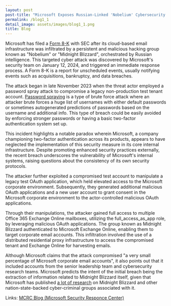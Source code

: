 ```yaml
---
layout: post
post-title: "Microsoft Exposes Russian-Linked 'Nobelium' Cybersecurity Breach: Executives' Emails Compromised"
permalink: /blog1_1
detail_image: assets/images/blog1_1.png
title: Blog
---
```


Microsoft has filed a [Form 8-K](https://www.sec.gov/Archives/edgar/data/789019/000119312524011295/d708866d8k.htm) with SEC after its cloud-based email infrastructure was infiltrated by a persistent and malicious hacking group known as "Nobelium" or "Midnight Blizzard", orchestrated by Russian intelligence. This targeted cyber attack was discovered by Microsoft's security team on January 12, 2024, and triggered an immediate response process. A Form 8-K is a report for unscheduled events, usually notifying events such as acquisitions, bankruptcy, and data breaches. 

The attack began in late November 2023 when the threat actor employed a password spray attack to compromise a legacy non-production test tenant account. [Password spraying](https://owasp.org/www-community/attacks/Password_Spraying_Attack) is a type of brute force attack where an attacker brute forces a huge list of usernames with either default passwords or sometimes autogenerated predictions of passwords based on the username and additional info. This type of breach could be easily avoided by enforcing stronger passwords or having a basic two-factor authentication system set up. 

This incident highlights a notable paradox wherein Microsoft, a company championing two-factor authentication across its products, appears to have neglected the implementation of this security measure in its core internal infrastructure. Despite promoting enhanced security practices externally, the recent breach underscores the vulnerability of Microsoft's internal systems, raising questions about the consistency of its own security protocols.

The attacker further exploited a compromised test account to manipulate a legacy test OAuth application, which held elevated access to the Microsoft corporate environment. Subsequently, they generated additional malicious OAuth applications and a new user account to grant consent in the Microsoft corporate environment to the actor-controlled malicious OAuth applications. 

Through their manipulations, the attacker gained full access to multiple Office 365 Exchange Online mailboxes, utilizing the full_access_as_app role, by leveraging malicious OAuth applications. The group known as Midnight Blizzard authenticated to Microsoft Exchange Online, enabling them to target corporate email accounts. This infiltration involved the use of a distributed residential proxy infrastructure to access the compromised tenant and Exchange Online for harvesting emails. 

Although Microsoft claims that the attack compromised "a very small percentage of Microsoft corporate email accounts", it also points out that it included accounts from the senior leadership team and cybersecurity research teams. Microsoft predicts the intent of the initial breach being the extraction of information related to Midnight Blizzard itself, given that Microsoft has published [a lot of research](https://www.microsoft.com/en-us/security/blog/2021/11/10/the-hunt-for-nobelium-the-most-sophisticated-nation-state-attack-in-history/) on Midnight Blizzard and other nation-state-backed cyber-criminal groups associated with it.

Links: [MCRC Blog (Microsoft Security Responce Center)](https://msrc.microsoft.com/blog/2024/01/microsoft-actions-following-attack-by-nation-state-actor-midnight-blizzard/)